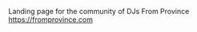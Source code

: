 Landing page for the community of DJs From Province <a href="https://fromprovince.com" target="_blank">https://fromprovince.com</a>